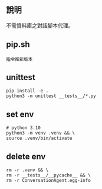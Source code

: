 ## 說明
不需資料庫之對話腳本代理。


## pip.sh

```
指令推新版本
```

## unittest

```
pip install -e .
python3 -m unittest __tests__/*.py
```

## set env
```
# python 3.10
python3 -m venv .venv && \
source .venv/bin/activate
```

## delete env
```
rm -r .venv && \
rm -r __tests__/__pycache__ && \
rm -r ConversationAgent.egg-info
```